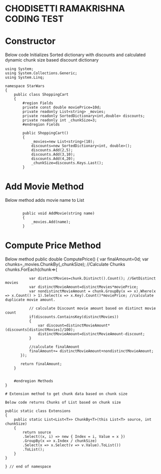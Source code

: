 # CHODISETTI RAMAKRISHNA CODING TEST

# Constructor 

Below code Initializes Sorted dictionary with discounts and calculated dynamic chunk size based discount dictionary

```
using System;
using System.Collections.Generic;
using System.Linq;

namespace StarWars
{
    public class ShoppingCart
    {
        #region Fields
        private const double moviePrice=10d; 
        private readonly List<string> _movies;
        private readonly SortedDictionary<int,double> discounts;
        private readonly int _chunkSize=3;
        #endregion Fields

        public ShoppingCart()
        {
            _movies=new List<string>(10);
            discounts=new SortedDictionary<int, double>();
            discounts.Add(2,5);
            discounts.Add(3,10);
            discounts.Add(4,20);
            _chunkSize=discounts.Keys.Last();
        }
```
# Add Movie Method

Below method adds movie name to List

```
      
        public void AddMovie(string name)
        {
            _movies.Add(name);
        }
```
# Compute Price Method

Below method 
        public double ComputePrice()
        {
           var finalAmount=0d;
           var chunks=_movies.ChunkBy(_chunkSize); //Calculate Chunks
           chunks.ForEach(chunk=>{

               var distinctMovies=chunk.Distinct().Count(); //GetDistinct movies
               var distinctMovieAmount=distinctMovies*moviePrice; 
               var nondistinctMovieAmount = chunk.GroupBy(x => x).Where(x => x.Count() > 1).Select(x => x.Key).Count()*moviePrice; //calculate  duplicate movie amount.

               // calculate Discount movie amount based on distinct movie count
               if(discounts.ContainsKey(distinctMovies))
               {
                   var discount=distinctMovieAmount*(discounts[distinctMovies]/100);
                   distinctMovieAmount=distinctMovieAmount-discount;
               }
               
               //calculate finalAmount
               finalAmount+= distinctMovieAmount+nondistinctMovieAmount;
           });          
           
           return finalAmount;
        }

        
        #endregion Methods
    }
```
# Extension method to get chunk data based on chunk size

Below code returns Chunks of List based on chunk size

```
    public static class Extensions
    {
        public static List<List<T>> ChunkBy<T>(this List<T> source, int chunkSize)
        {
            return source
            .Select((x, i) => new { Index = i, Value = x })
            .GroupBy(x => x.Index / chunkSize)
            .Select(x => x.Select(v => v.Value).ToList())
            .ToList();
        }
    }

    } // end of namespace

```

